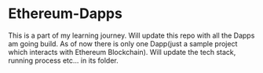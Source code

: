 # Ethereum-Dapps
This is a part of my learning journey. Will update this repo with all the Dapps am going build. As of now there is only one Dapp(just a sample project which interacts with Ethereum Blockchain). Will update the tech stack, running process etc... in its folder.

